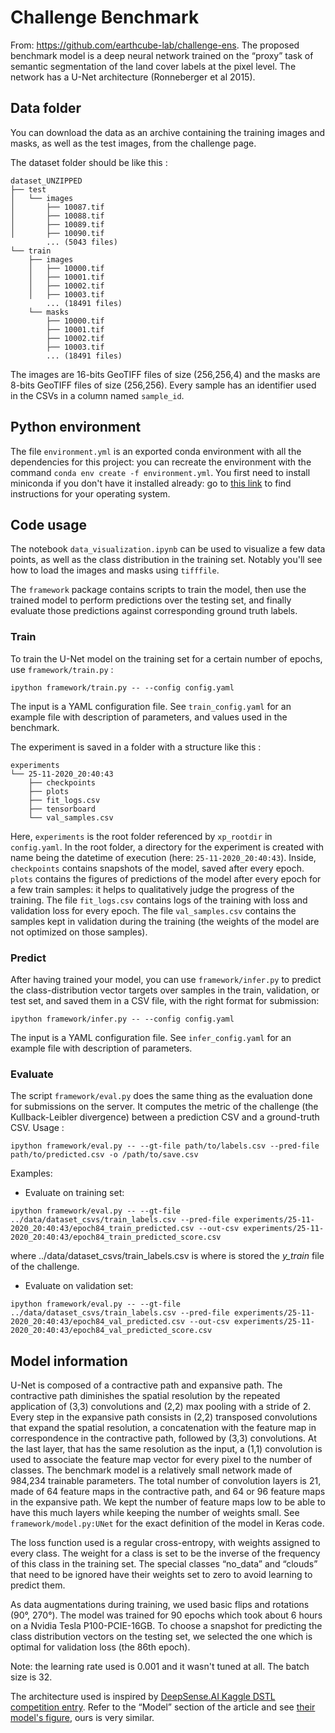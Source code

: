 # Challenge Benchmark

From: https://github.com/earthcube-lab/challenge-ens.
The proposed benchmark model is a deep neural network trained on the “proxy” task of semantic segmentation of the land cover labels at the pixel level. The network has a U-Net architecture (Ronneberger et al 2015).

## Data folder

You can download the data as an archive containing the training images and masks, as well as the test images, from the challenge page.

The dataset folder should be like this :

```
dataset_UNZIPPED
├── test
│   └── images
│       ├── 10087.tif
│       ├── 10088.tif
│       ├── 10089.tif
│       ├── 10090.tif
        ... (5043 files)
└── train
    ├── images
    │   ├── 10000.tif
    │   ├── 10001.tif
    │   ├── 10002.tif
    │   ├── 10003.tif
        ... (18491 files)
    └── masks
        ├── 10000.tif
        ├── 10001.tif
        ├── 10002.tif
        ├── 10003.tif
        ... (18491 files)
```

The images are 16-bits GeoTIFF files of size (256,256,4) and the masks are 8-bits GeoTIFF files of size (256,256).
Every sample has an identifier used in the CSVs in a column named `sample_id`.

## Python environment

The file `environment.yml` is an exported conda environment with all the dependencies for this project: you can recreate the environment with the command `conda env create -f environment.yml`. You first need to install miniconda if you don't have it installed already: go to [this link](https://docs.conda.io/projects/conda/en/latest/user-guide/install/index.html) to find instructions for your operating system.

## Code usage

The notebook `data_visualization.ipynb` can be used to visualize a few data points, as well as the class distribution in the training set. Notably you'll see how to load the images and masks using `tifffile`.

The `framework` package contains scripts to train the model, then use the trained model to perform predictions over the testing set, and finally evaluate those predictions against corresponding ground truth labels.

### Train

To train the U-Net model on the training set for a certain number of epochs, use `framework/train.py` :

```
ipython framework/train.py -- --config config.yaml
```

The input is a YAML configuration file. See `train_config.yaml` for an example file with description of parameters, and values used in the benchmark.

The experiment is saved in a folder with a structure like this :

```
experiments
└── 25-11-2020_20:40:43
    ├── checkpoints
    ├── plots
    ├── fit_logs.csv
    ├── tensorboard
    └── val_samples.csv
```

Here, `experiments` is the root folder referenced by `xp_rootdir` in `config.yaml`. In the root folder, a directory for the experiment is created with name being the datetime of execution (here: `25-11-2020_20:40:43`). Inside, `checkpoints` contains snapshots of the model, saved after every epoch. `plots` contains the figures of predictions of the model after every epoch for a few train samples: it helps to qualitatively judge the progress of the training. The file `fit_logs.csv` contains logs of the training with loss and validation loss for every epoch. The file `val_samples.csv` contains the samples kept in validation during the training (the weights of the model are not optimized on those samples).

### Predict

After having trained your model, you can use `framework/infer.py` to predict the class-distribution vector targets over samples in the train, validation, or test set, and saved them in a CSV file, with the right format for submission:

```
ipython framework/infer.py -- --config config.yaml
```

The input is a YAML configuration file. See `infer_config.yaml` for an example file with description of parameters.

### Evaluate

The script `framework/eval.py` does the same thing as the evaluation done for submissions on the server. It computes the metric of the challenge (the Kullback-Leibler divergence) between a prediction CSV and a ground-truth CSV. Usage :

```
ipython framework/eval.py -- --gt-file path/to/labels.csv --pred-file path/to/predicted.csv -o /path/to/save.csv
```

Examples:

- Evaluate on training set:

```
ipython framework/eval.py -- --gt-file ../data/dataset_csvs/train_labels.csv --pred-file experiments/25-11-2020_20:40:43/epoch84_train_predicted.csv --out-csv experiments/25-11-2020_20:40:43/epoch84_train_predicted_score.csv
```

where ../data/dataset_csvs/train_labels.csv is where is stored the *y_train* file of the challenge.

- Evaluate on validation set:

```
ipython framework/eval.py -- --gt-file ../data/dataset_csvs/train_labels.csv --pred-file experiments/25-11-2020_20:40:43/epoch84_val_predicted.csv --out-csv experiments/25-11-2020_20:40:43/epoch84_val_predicted_score.csv
```

## Model information

U-Net is composed of a contractive path and expansive path. The contractive path diminishes the spatial resolution by the repeated application of (3,3) convolutions and (2,2) max pooling with a stride of 2. Every step in the expansive path consists in (2,2) transposed convolutions that expand the spatial resolution, a concatenation with the feature map in correspondence in the contractive path, followed by (3,3) convolutions. At the last layer, that has the same resolution as the input, a (1,1) convolution is used to associate the feature map vector for every pixel to the number of classes. The benchmark model is a relatively small network made of 984,234 trainable parameters. The total number of convolution layers is 21, made of 64 feature maps in the contractive path, and 64 or 96 feature maps in the expansive path. We kept the number of feature maps low to be able to have this much layers while keeping the number of weights small. See `framework/model.py:UNet` for the exact definition of the model in Keras code.

The loss function used is a regular cross-entropy, with weights assigned to every class. The weight for a class is set to be the inverse of the frequency of this class in the training set. The special classes “no_data” and “clouds” that need to be ignored have their weights set to zero to avoid learning to predict them.

As data augmentations during training, we used basic flips and rotations (90°, 270°). The model was trained for 90 epochs which took about 6 hours on a Nvidia Tesla P100-PCIE-16GB. To choose a snapshot for predicting the class distribution vectors on the testing set, we selected the one which is optimal for validation loss (the 86th epoch).

Note: the learning rate used is 0.001 and it wasn't tuned at all. The batch size is 32.

The architecture used is inspired by [DeepSense.AI Kaggle DSTL competition entry](https://deepsense.ai/deep-learning-for-satellite-imagery-via-image-segmentation/). Refer to the “Model” section of the article and see [their model's figure](https://cdn-sv1.deepsense.ai/wp-content/uploads/2017/04/architecture_details.png), ours is very similar.